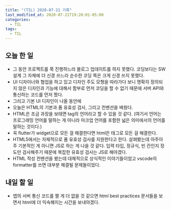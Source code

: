 ```yaml
---
title: "(TIL) 2020-07-21 기록"
last_modified_at: 2020-07-21T19:20:01-05:00
categories:
  - TIL
tags:
  - TIL
---
```


## 오늘 한 일
- 그 동안 프로젝트를 쭉 진행하느라 블로그 업데이트를 하지 못했다. 코딩보다는 SW 설계 그 자체에 더 신경 쓰느라 순수한 코딩 쪽은 크게 신경 쓰지 못했다.
- UI 디자이너와 협업을 하고 있고 디자인 주도 모형을 따라가다 보니 명확히 정의되지 않은 디자인과 기능에 대해서 함부로 먼저 코딩을 할 수 없기 때문에 서버 API와 통신하는 코드를 먼저 짰다.
- 그리고 기본 UI 디자인이 나올 동안에 
- 오늘은 HTML의 기본과 폼 유효성 검사, 그리고 컨벤션을 배웠다.
- HTML은 조금 과장을 보태면 tag의 언어라고 할 수 있을 것 같다. (여기서 언어는 프로그래밍 언어를 말하는 게 아니라 마크업 언어를 포함한 넓은 의미에서의 언어를 말하는 것이다.)
- 꼭 flutter가 widget으로 모든 걸 해결한다면 html은 태그로 모든 걸 해결한다.
- HTML5에서는 자체적으로 폼 유효성 검사를 지원한다고 한다. 살펴봤는데 아주아주 기본적인 게 아니면 JS로 하는 게 나을 것 같다. 입력 타입, 정규식, 빈 칸인지 정도만 검사해주기 때문에 복잡한 유효성 검사는 JS로 해야겠다.
- HTML 작성 컨벤션을 봤는데 대체적으로 상식적인 이야기들이었고 vscode의 formatter를 쓰면 대부분 해결될 문제들이었다.

## 내일 할 일
- 앱의 서버 통신 코드를 짤 게 더 없을 것 같으면 html best practices 문서들을 보면서 html에 더 익숙해지는 시간을 보내야겠다.